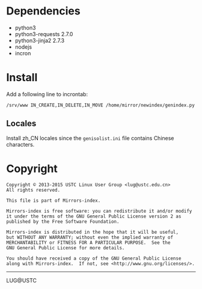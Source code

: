 # Dependencies

* python3
* python3-requests 2.7.0
* python3-jinja2 2.7.3
* nodejs
* incron

# Install

Add a following line to incrontab:

```/srv/www IN_CREATE,IN_DELETE,IN_MOVE /home/mirror/newindex/genindex.py```

## Locales

Install zh_CN locales since the `genisolist.ini` file contains Chinese characters.

# Copyright

    Copyright © 2013-2015 USTC Linux User Group <lug@ustc.edu.cn>
    All rights reserved.

    This file is part of Mirrors-index.

    Mirrors-index is free software: you can redistribute it and/or modify
    it under the terms of the GNU General Public License version 2 as
    published by the Free Software Foundation.

    Mirrors-index is distributed in the hope that it will be useful,
    but WITHOUT ANY WARRANTY; without even the implied warranty of
    MERCHANTABILITY or FITNESS FOR A PARTICULAR PURPOSE.  See the
    GNU General Public License for more details.

    You should have received a copy of the GNU General Public License
    along with Mirrors-index.  If not, see <http://www.gnu.org/licenses/>.

* * *
LUG@USTC

